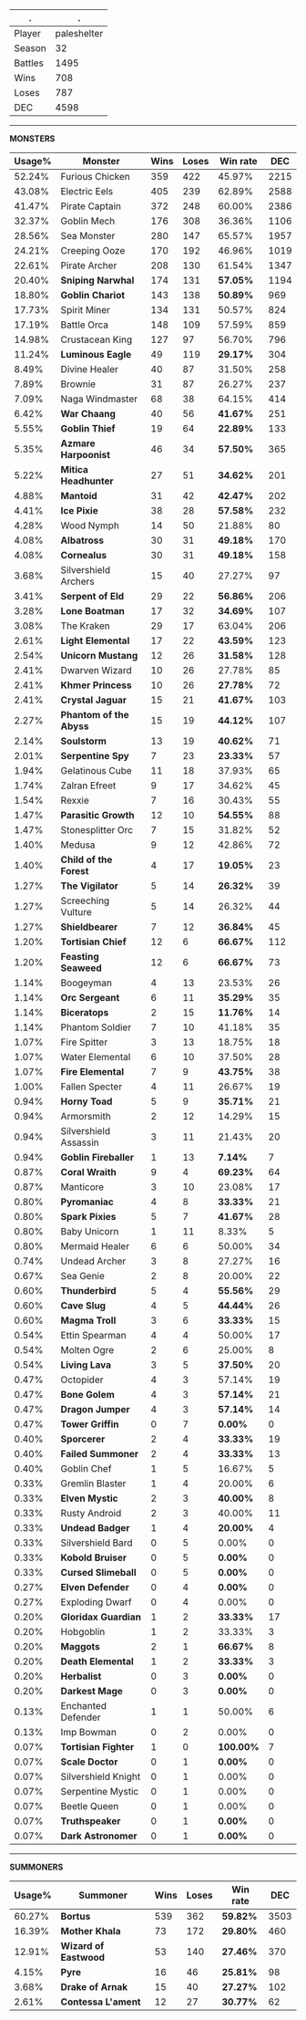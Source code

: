 .|.
|-|-
Player|paleshelter
Season|32
Battles|1495
Wins|708
Loses|787
DEC|4598

---
**MONSTERS**

Usage%|Monster|Wins|Loses|Win rate|DEC|
-|-|-|-|-|-|
52.24%|Furious Chicken|359|422|45.97%|2215|
43.08%|Electric Eels|405|239|62.89%|2588|
41.47%|Pirate Captain|372|248|60.00%|2386|
32.37%|Goblin Mech|176|308|36.36%|1106|
28.56%|Sea Monster|280|147|65.57%|1957|
24.21%|Creeping Ooze|170|192|46.96%|1019|
22.61%|Pirate Archer|208|130|61.54%|1347|
20.40%|**Sniping Narwhal**|174|131|**57.05%**|1194|
18.80%|**Goblin Chariot**|143|138|**50.89%**|969|
17.73%|Spirit Miner|134|131|50.57%|824|
17.19%|Battle Orca|148|109|57.59%|859|
14.98%|Crustacean King|127|97|56.70%|796|
11.24%|**Luminous Eagle**|49|119|**29.17%**|304|
8.49%|Divine Healer|40|87|31.50%|258|
7.89%|Brownie|31|87|26.27%|237|
7.09%|Naga Windmaster|68|38|64.15%|414|
6.42%|**War Chaang**|40|56|**41.67%**|251|
5.55%|**Goblin Thief**|19|64|**22.89%**|133|
5.35%|**Azmare Harpoonist**|46|34|**57.50%**|365|
5.22%|**Mitica Headhunter**|27|51|**34.62%**|201|
4.88%|**Mantoid**|31|42|**42.47%**|202|
4.41%|**Ice Pixie**|38|28|**57.58%**|232|
4.28%|Wood Nymph|14|50|21.88%|80|
4.08%|**Albatross**|30|31|**49.18%**|170|
4.08%|**Cornealus**|30|31|**49.18%**|158|
3.68%|Silvershield Archers|15|40|27.27%|97|
3.41%|**Serpent of Eld**|29|22|**56.86%**|206|
3.28%|**Lone Boatman**|17|32|**34.69%**|107|
3.08%|The Kraken|29|17|63.04%|206|
2.61%|**Light Elemental**|17|22|**43.59%**|123|
2.54%|**Unicorn Mustang**|12|26|**31.58%**|128|
2.41%|Dwarven Wizard|10|26|27.78%|85|
2.41%|**Khmer Princess**|10|26|**27.78%**|72|
2.41%|**Crystal Jaguar**|15|21|**41.67%**|103|
2.27%|**Phantom of the Abyss**|15|19|**44.12%**|107|
2.14%|**Soulstorm**|13|19|**40.62%**|71|
2.01%|**Serpentine Spy**|7|23|**23.33%**|57|
1.94%|Gelatinous Cube|11|18|37.93%|65|
1.74%|Zalran Efreet|9|17|34.62%|45|
1.54%|Rexxie|7|16|30.43%|55|
1.47%|**Parasitic Growth**|12|10|**54.55%**|88|
1.47%|Stonesplitter Orc|7|15|31.82%|52|
1.40%|Medusa|9|12|42.86%|72|
1.40%|**Child of the Forest**|4|17|**19.05%**|23|
1.27%|**The Vigilator**|5|14|**26.32%**|39|
1.27%|Screeching Vulture|5|14|26.32%|44|
1.27%|**Shieldbearer**|7|12|**36.84%**|45|
1.20%|**Tortisian Chief**|12|6|**66.67%**|112|
1.20%|**Feasting Seaweed**|12|6|**66.67%**|73|
1.14%|Boogeyman|4|13|23.53%|26|
1.14%|**Orc Sergeant**|6|11|**35.29%**|35|
1.14%|**Biceratops**|2|15|**11.76%**|14|
1.14%|Phantom Soldier|7|10|41.18%|35|
1.07%|Fire Spitter|3|13|18.75%|18|
1.07%|Water Elemental|6|10|37.50%|28|
1.07%|**Fire Elemental**|7|9|**43.75%**|38|
1.00%|Fallen Specter|4|11|26.67%|19|
0.94%|**Horny Toad**|5|9|**35.71%**|21|
0.94%|Armorsmith|2|12|14.29%|15|
0.94%|Silvershield Assassin|3|11|21.43%|20|
0.94%|**Goblin Fireballer**|1|13|**7.14%**|7|
0.87%|**Coral Wraith**|9|4|**69.23%**|64|
0.87%|Manticore|3|10|23.08%|17|
0.80%|**Pyromaniac**|4|8|**33.33%**|21|
0.80%|**Spark Pixies**|5|7|**41.67%**|28|
0.80%|Baby Unicorn|1|11|8.33%|5|
0.80%|Mermaid Healer|6|6|50.00%|34|
0.74%|Undead Archer|3|8|27.27%|16|
0.67%|Sea Genie|2|8|20.00%|22|
0.60%|**Thunderbird**|5|4|**55.56%**|29|
0.60%|**Cave Slug**|4|5|**44.44%**|26|
0.60%|**Magma Troll**|3|6|**33.33%**|15|
0.54%|Ettin Spearman|4|4|50.00%|17|
0.54%|Molten Ogre|2|6|25.00%|8|
0.54%|**Living Lava**|3|5|**37.50%**|20|
0.47%|Octopider|4|3|57.14%|19|
0.47%|**Bone Golem**|4|3|**57.14%**|21|
0.47%|**Dragon Jumper**|4|3|**57.14%**|14|
0.47%|**Tower Griffin**|0|7|**0.00%**|0|
0.40%|**Sporcerer**|2|4|**33.33%**|19|
0.40%|**Failed Summoner**|2|4|**33.33%**|13|
0.40%|Goblin Chef|1|5|16.67%|5|
0.33%|Gremlin Blaster|1|4|20.00%|6|
0.33%|**Elven Mystic**|2|3|**40.00%**|8|
0.33%|Rusty Android|2|3|40.00%|11|
0.33%|**Undead Badger**|1|4|**20.00%**|4|
0.33%|Silvershield Bard|0|5|0.00%|0|
0.33%|**Kobold Bruiser**|0|5|**0.00%**|0|
0.33%|**Cursed Slimeball**|0|5|**0.00%**|0|
0.27%|**Elven Defender**|0|4|**0.00%**|0|
0.27%|Exploding Dwarf|0|4|0.00%|0|
0.20%|**Gloridax Guardian**|1|2|**33.33%**|17|
0.20%|Hobgoblin|1|2|33.33%|3|
0.20%|**Maggots**|2|1|**66.67%**|8|
0.20%|**Death Elemental**|1|2|**33.33%**|3|
0.20%|**Herbalist**|0|3|**0.00%**|0|
0.20%|**Darkest Mage**|0|3|**0.00%**|0|
0.13%|Enchanted Defender|1|1|50.00%|6|
0.13%|Imp Bowman|0|2|0.00%|0|
0.07%|**Tortisian Fighter**|1|0|**100.00%**|7|
0.07%|**Scale Doctor**|0|1|**0.00%**|0|
0.07%|Silvershield Knight|0|1|0.00%|0|
0.07%|Serpentine Mystic|0|1|0.00%|0|
0.07%|Beetle Queen|0|1|0.00%|0|
0.07%|**Truthspeaker**|0|1|**0.00%**|0|
0.07%|**Dark Astronomer**|0|1|**0.00%**|0|

---
**SUMMONERS**

Usage%|Summoner|Wins|Loses|Win rate|DEC|
-|-|-|-|-|-|
60.27%|**Bortus**|539|362|**59.82%**|3503|
16.39%|**Mother Khala**|73|172|**29.80%**|460|
12.91%|**Wizard of Eastwood**|53|140|**27.46%**|370|
4.15%|**Pyre**|16|46|**25.81%**|98|
3.68%|**Drake of Arnak**|15|40|**27.27%**|102|
2.61%|**Contessa L'ament**|12|27|**30.77%**|62|
